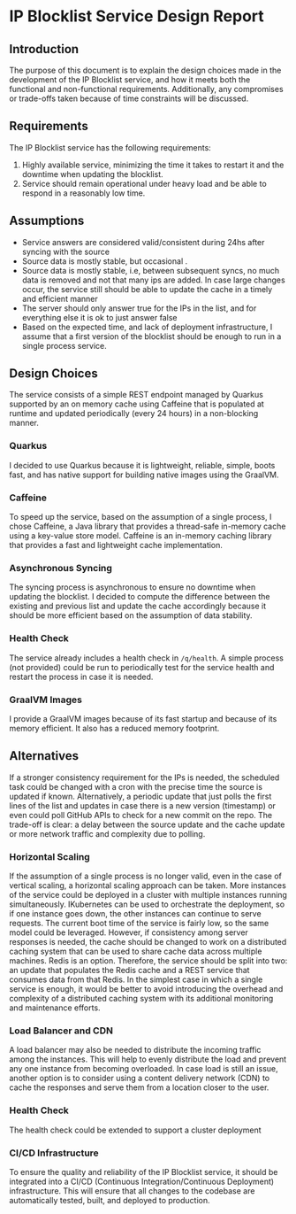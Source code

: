 # IP Blocklist Service Design Report

## Introduction

The purpose of this document is to explain the design choices made in the development of the IP Blocklist service, and how it meets both the functional and non-functional requirements. Additionally, any compromises or trade-offs taken because of time constraints will be discussed.

## Requirements

The IP Blocklist service has the following requirements:

1.  Highly available service, minimizing the time it takes to restart it and the downtime when updating the blocklist.
2.  Service should remain operational under heavy load and be able to respond in a reasonably low time.

## Assumptions
* Service answers are considered valid/consistent during 24hs after syncing with the source
* Source data is mostly stable, but occasional .
* Source data is mostly stable, i.e, between subsequent syncs, no much data is removed and not that many ips are added. In case large changes occur, the service still should be able to update the cache in a timely and efficient manner
* The server should only answer true for the IPs in the list, and for everything else it is ok to just answer false
* Based on the expected time, and lack of deployment infrastructure, I assume that a first version of the blocklist should be enough to run in a single process service.

## Design Choices

The service consists of a simple REST endpoint managed by Quarkus supported by an on memory cache using Caffeine that is populated at runtime and updated periodically (every 24 hours) in a non-blocking manner.

### Quarkus
I decided to use Quarkus because it is lightweight, reliable, simple, boots fast, and has native support for building native images using the GraalVM.

### Caffeine

To speed up the service, based on the assumption of a single process, I chose Caffeine, a Java library that provides a thread-safe in-memory cache using a key-value store model. Caffeine is an in-memory caching library that provides a fast and lightweight cache implementation.

### Asynchronous Syncing
The syncing process is asynchronous to ensure no downtime when updating the blocklist. I decided to compute the difference between the existing and previous list and update the cache accordingly because it should be more efficient based on the assumption of data stability.

### Health Check
The service already includes a health check in `/q/health`. A simple process (not provided) could be run to periodically test for the service health and restart the process in case it is needed.

### GraalVM Images
I provide a GraalVM images because of its fast startup and because of its memory efficient. It also has a reduced memory footprint.

## Alternatives

If a stronger consistency requirement for the IPs is needed, the scheduled task could be changed with a cron with the precise time the source is updated if known. Alternatively, a periodic update that just polls the first lines of the list and updates in case there is a new version (timestamp) or even could poll GitHub APIs to check for a new commit on the repo. The trade-off is clear: a delay between the source update and the cache update or more network traffic and complexity due to polling.

### Horizontal Scaling
If the assumption of a single process is no longer valid, even in the case of vertical scaling, a horizontal scaling approach can be taken. More instances of the service could be deployed in a cluster with multiple instances running simultaneously. IKubernetes can be used to orchestrate the deployment, so if one instance goes down, the other instances can continue to serve requests. The current boot time of the service is fairly low, so the same model could be leveraged. However, if consistency among server responses is needed, the cache should be changed to work on a distributed caching system that can be used to share cache data across multiple machines. Redis is an option. Therefore, the service should be split into two: an update that populates the Redis cache and a REST service that consumes data from that Redis. In the simplest case in which a single service is enough, it would be better to avoid introducing the overhead and complexity of a distributed caching system with its additional monitoring and maintenance efforts.

### Load Balancer and CDN

A load balancer may also be needed to distribute the incoming traffic among the instances. This will help to evenly distribute the load and prevent any one instance from becoming overloaded. In case load is still an issue, another option is to consider using a content delivery network (CDN) to cache the responses and serve them from a location closer to the user.

### Health Check
The health check could be extended to support a cluster deployment

### CI/CD Infrastructure
To ensure the quality and reliability of the IP Blocklist service, it should be integrated into a CI/CD (Continuous Integration/Continuous Deployment) infrastructure. This will ensure that all changes to the codebase are automatically tested, built, and deployed to production.
